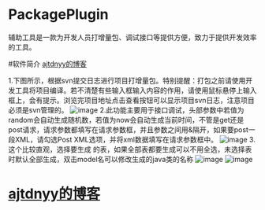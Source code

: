 # PackagePlugin
辅助工具是一款为开发人员打增量包、调试接口等提供方便，致力于提供开发效率的工具。

#软件简介 <a href='http://www.vbox.top?from=github' target='_blank'>ajtdnyy的博客</a>

1.下图所示，根据svn提交日志进行项目打增量包。特别提醒：打包之前请使用开发工具将项目编译。若不清楚有些输入框输入内容的作用，请使用鼠标悬停上输入框上，会有提示。浏览完项目地址点击查看按钮可以显示项目svn日志，注意项目必须是svn管理的。
![image](http://www.vbox.top/wp-content/uploads/2017/07/QQ%E6%88%AA%E5%9B%BE20170712092940.png)
2.此功能主要用于接口调试，头部参数中若值为random会自动生成随机数，若值为now会自动生成当前时间，不管是get还是post请求，请求参数都填写在请求参数框，并且参数之间用&隔开，如果要post一段XML，请勾选Post XML选项，并将xml数据填写在请求参数框中。
![image](http://www.vbox.top/wp-content/uploads/2017/07/QQ%E6%88%AA%E5%9B%BE20170712093125.png)
3.这个比较直观，选择要生成 的表，如果全部表都要生成可以不用全选，未选择表时默认全部生成，双击model名可以修改生成的java类的名称
![image](http://www.vbox.top/wp-content/uploads/2017/07/QQ%E6%88%AA%E5%9B%BE20170712093233.png)
![image](http://www.vbox.top/wp-content/uploads/2017/07/QQ%E6%88%AA%E5%9B%BE20170712093248.png)

# <a href='http://www.vbox.top?from=github' target='_blank'>ajtdnyy的博客</a>
